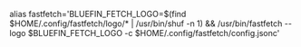 alias fastfetch='BLUEFIN_FETCH_LOGO=$(find $HOME/.config/fastfetch/logo/* | /usr/bin/shuf -n 1) && /usr/bin/fastfetch --logo $BLUEFIN_FETCH_LOGO -c $HOME/.config/fastfetch/config.jsonc'
